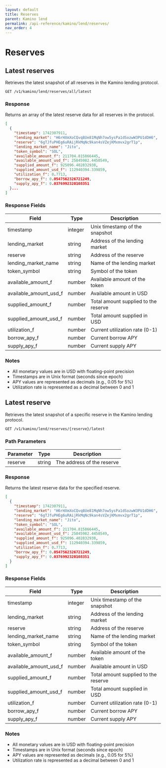 ```yaml
---
layout: default
title: Reserves
parent: Kamino lend
permalink: /api-reference/kamino/lend/reserves/
nav_order: 4
---
```


# Reserves

## Latest reserves

Retrieves the latest snapshot of all reserves in the Kamino lending protocol.

```
GET /v1/kamino/lend/reserves/all/latest
```

### Response

Returns an array of the latest reserve data for all reserves in the protocol.

```json
[
  {
    "timestamp": 1742307911,
    "lending_market": "H6rHXmXoCQvq8Ue81MqNh7ow5ysPa1dSozwW3PU1dDH6",
    "reserve": "6gTJfuPHEg6uRAijRkMqNc9kan4sVZejKMxmvx2grT1p",
    "lending_market_name": "Jito",
    "token_symbol": "SOL",
    "available_amount_f": 211704.815866445,
    "available_amount_usd_f": 25845982.4450549,
    "supplied_amount_f": 925096.402832938,
    "supplied_amount_usd_f": 112940394.339859,
    "utilization_f": 0.7713,
    "borrow_apy_f": 0.0547562326721249,
    "supply_apy_f": 0.0376992320108351
  }...
]
```

### Response Fields

| Field | Type | Description |
|-------|------|-------------|
| timestamp | integer | Unix timestamp of the snapshot |
| lending_market | string | Address of the lending market |
| reserve | string | Address of the reserve |
| lending_market_name | string | Name of the lending market |
| token_symbol | string | Symbol of the token |
| available_amount_f | number | Available amount of the token |
| available_amount_usd_f | number | Available amount in USD |
| supplied_amount_f | number | Total amount supplied to the reserve |
| supplied_amount_usd_f | number | Total amount supplied in USD |
| utilization_f | number | Current utilization rate (0-1) |
| borrow_apy_f | number | Current borrow APY |
| supply_apy_f | number | Current supply APY |

### Notes
- All monetary values are in USD with floating-point precision
- Timestamps are in Unix format (seconds since epoch)
- APY values are represented as decimals (e.g., 0.05 for 5%)
- Utilization rate is represented as a decimal between 0 and 1

## Latest reserve

Retrieves the latest snapshot of a specific reserve in the Kamino lending protocol.

```
GET /v1/kamino/lend/reserves/{reserve}/latest
```

### Path Parameters

| Parameter | Type   | Description                    |
|-----------|--------|--------------------------------|
| reserve   | string | The address of the reserve     |

### Response

Returns the latest reserve data for the specified reserve.

```json
[
  {
    "timestamp": 1742307911,
    "lending_market": "H6rHXmXoCQvq8Ue81MqNh7ow5ysPa1dSozwW3PU1dDH6",
    "reserve": "6gTJfuPHEg6uRAijRkMqNc9kan4sVZejKMxmvx2grT1p",
    "lending_market_name": "Jito",
    "token_symbol": "SOL",
    "available_amount_f": 211704.815866445,
    "available_amount_usd_f": 25845982.4450549,
    "supplied_amount_f": 925096.402832938,
    "supplied_amount_usd_f": 112940394.339859,
    "utilization_f": 0.7713,
    "borrow_apy_f": 0.0547562326721249,
    "supply_apy_f": 0.0376992320108351
  }
]
```

### Response Fields

| Field | Type | Description |
|-------|------|-------------|
| timestamp | integer | Unix timestamp of the snapshot |
| lending_market | string | Address of the lending market |
| reserve | string | Address of the reserve |
| lending_market_name | string | Name of the lending market |
| token_symbol | string | Symbol of the token |
| available_amount_f | number | Available amount of the token |
| available_amount_usd_f | number | Available amount in USD |
| supplied_amount_f | number | Total amount supplied to the reserve |
| supplied_amount_usd_f | number | Total amount supplied in USD |
| utilization_f | number | Current utilization rate (0-1) |
| borrow_apy_f | number | Current borrow APY |
| supply_apy_f | number | Current supply APY |

### Notes
- All monetary values are in USD with floating-point precision
- Timestamps are in Unix format (seconds since epoch)
- APY values are represented as decimals (e.g., 0.05 for 5%)
- Utilization rate is represented as a decimal between 0 and 1
